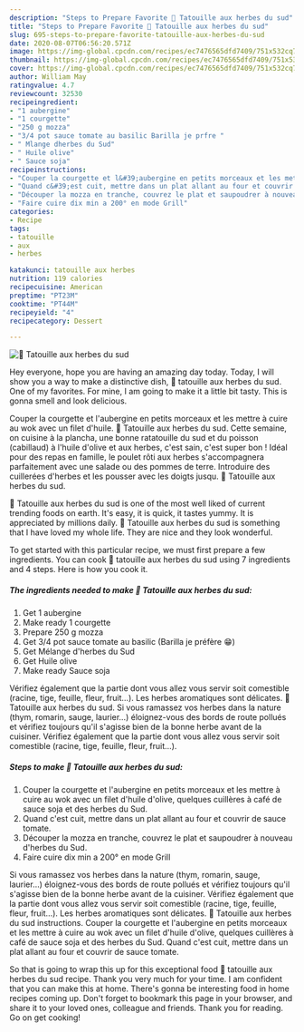 ```yaml
---
description: "Steps to Prepare Favorite 🌸 Tatouille aux herbes du sud"
title: "Steps to Prepare Favorite 🌸 Tatouille aux herbes du sud"
slug: 695-steps-to-prepare-favorite-tatouille-aux-herbes-du-sud
date: 2020-08-07T06:56:20.571Z
image: https://img-global.cpcdn.com/recipes/ec7476565dfd7409/751x532cq70/🌸-tatouille-aux-herbes-du-sud-photo-principale-de-la-recette.jpg
thumbnail: https://img-global.cpcdn.com/recipes/ec7476565dfd7409/751x532cq70/🌸-tatouille-aux-herbes-du-sud-photo-principale-de-la-recette.jpg
cover: https://img-global.cpcdn.com/recipes/ec7476565dfd7409/751x532cq70/🌸-tatouille-aux-herbes-du-sud-photo-principale-de-la-recette.jpg
author: William May
ratingvalue: 4.7
reviewcount: 32530
recipeingredient:
- "1 aubergine"
- "1 courgette"
- "250 g mozza"
- "3/4 pot sauce tomate au basilic Barilla je prfre "
- " Mlange dherbes du Sud"
- " Huile olive"
- " Sauce soja"
recipeinstructions:
- "Couper la courgette et l&#39;aubergine en petits morceaux et les mettre à cuire au wok avec un filet d&#39;huile d&#39;olive, quelques cuillères à café de sauce soja et des herbes du Sud."
- "Quand c&#39;est cuit, mettre dans un plat allant au four et couvrir de sauce tomate."
- "Découper la mozza en tranche, couvrez le plat et saupoudrer à nouveau d&#39;herbes du Sud."
- "Faire cuire dix min a 200° en mode Grill"
categories:
- Recipe
tags:
- tatouille
- aux
- herbes

katakunci: tatouille aux herbes 
nutrition: 119 calories
recipecuisine: American
preptime: "PT23M"
cooktime: "PT44M"
recipeyield: "4"
recipecategory: Dessert

---
```



![🌸 Tatouille aux herbes du sud](https://img-global.cpcdn.com/recipes/ec7476565dfd7409/751x532cq70/🌸-tatouille-aux-herbes-du-sud-photo-principale-de-la-recette.jpg)

Hey everyone, hope you are having an amazing day today. Today, I will show you a way to make a distinctive dish, 🌸 tatouille aux herbes du sud. One of my favorites. For mine, I am going to make it a little bit tasty. This is gonna smell and look delicious.

Couper la courgette et l&#39;aubergine en petits morceaux et les mettre à cuire au wok avec un filet d&#39;huile. 🌸 Tatouille aux herbes du sud. Cette semaine, on cuisine à la plancha, une bonne ratatouille du sud et du poisson (cabillaud) à l&#39;huile d&#39;olive et aux herbes, c&#39;est sain, c&#39;est super bon ! Idéal pour des repas en famille, le poulet rôti aux herbes s&#39;accompagnera parfaitement avec une salade ou des pommes de terre. Introduire des cuillerées d&#39;herbes et les pousser avec les doigts jusqu. 🌸 Tatouille aux herbes du sud.

🌸 Tatouille aux herbes du sud is one of the most well liked of current trending foods on earth. It's easy, it is quick, it tastes yummy. It is appreciated by millions daily. 🌸 Tatouille aux herbes du sud is something that I have loved my whole life. They are nice and they look wonderful.


To get started with this particular recipe, we must first prepare a few ingredients. You can cook 🌸 tatouille aux herbes du sud using 7 ingredients and 4 steps. Here is how you cook it.

<!--inarticleads1-->

##### The ingredients needed to make 🌸 Tatouille aux herbes du sud:

1. Get 1 aubergine
1. Make ready 1 courgette
1. Prepare 250 g mozza
1. Get 3/4 pot sauce tomate au basilic (Barilla je préfère 😁)
1. Get  Mélange d&#39;herbes du Sud
1. Get  Huile olive
1. Make ready  Sauce soja


Vérifiez également que la partie dont vous allez vous servir soit comestible (racine, tige, feuille, fleur, fruit…). Les herbes aromatiques sont délicates. 🌸 Tatouille aux herbes du sud. Si vous ramassez vos herbes dans la nature (thym, romarin, sauge, laurier…) éloignez-vous des bords de route pollués et vérifiez toujours qu&#39;il s&#39;agisse bien de la bonne herbe avant de la cuisiner. Vérifiez également que la partie dont vous allez vous servir soit comestible (racine, tige, feuille, fleur, fruit…). 

<!--inarticleads2-->

##### Steps to make 🌸 Tatouille aux herbes du sud:

1. Couper la courgette et l&#39;aubergine en petits morceaux et les mettre à cuire au wok avec un filet d&#39;huile d&#39;olive, quelques cuillères à café de sauce soja et des herbes du Sud.
1. Quand c&#39;est cuit, mettre dans un plat allant au four et couvrir de sauce tomate.
1. Découper la mozza en tranche, couvrez le plat et saupoudrer à nouveau d&#39;herbes du Sud.
1. Faire cuire dix min a 200° en mode Grill


Si vous ramassez vos herbes dans la nature (thym, romarin, sauge, laurier…) éloignez-vous des bords de route pollués et vérifiez toujours qu&#39;il s&#39;agisse bien de la bonne herbe avant de la cuisiner. Vérifiez également que la partie dont vous allez vous servir soit comestible (racine, tige, feuille, fleur, fruit…). Les herbes aromatiques sont délicates. 🌸 Tatouille aux herbes du sud instructions. Couper la courgette et l&#39;aubergine en petits morceaux et les mettre à cuire au wok avec un filet d&#39;huile d&#39;olive, quelques cuillères à café de sauce soja et des herbes du Sud. Quand c&#39;est cuit, mettre dans un plat allant au four et couvrir de sauce tomate. 

So that is going to wrap this up for this exceptional food 🌸 tatouille aux herbes du sud recipe. Thank you very much for your time. I am confident that you can make this at home. There's gonna be interesting food in home recipes coming up. Don't forget to bookmark this page in your browser, and share it to your loved ones, colleague and friends. Thank you for reading. Go on get cooking!
